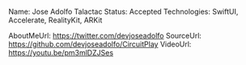 Name: Jose Adolfo Talactac
Status: Accepted
Technologies: SwiftUI, Accelerate, RealityKit, ARKit

AboutMeUrl: https://twitter.com/devjoseadolfo
SourceUrl: https://github.com/devjoseadolfo/CircuitPlay
VideoUrl: https://youtu.be/pm3mlDZJSes

<!---
EXAMPLE
Name: John Appleseed
Status: Submitted <or> Winner <or> Distinguished <or> Rejected
Technologies: SwiftUI, RealityKit, CoreGraphic

AboutMeUrl: https://linkedin.com/in/johnappleseed
SourceUrl: https://github.com/johnappleseed/wwdc2025
VideoUrl: https://youtu.be/ABCDE123456
-->
